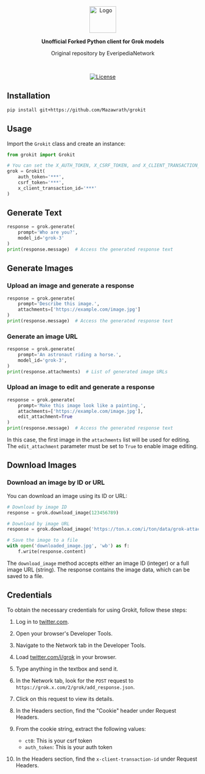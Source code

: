 <div align="center">
  <img src="./misc/grokit.svg" alt="Logo" height="70" />
  <p><strong>Unofficial Forked Python client for Grok models</strong></p>
  <p>Original repository by EveripediaNetwork</p>
</div>
<br/>

<p align="center">
<!--     <a href="https://pypi.python.org/pypi/grokit/"><img alt="PyPi" src="https://img.shields.io/pypi/v/grokit.svg?style=flat-square"></a> -->
    <a href="https://github.com/EveripediaNetwork/grokit/blob/master/LICENSE"><img alt="License" src="https://img.shields.io/github/license/EveripediaNetwork/grokit.svg?style=flat-square"></a>
</p>

## Installation

```bash
pip install git+https://github.com/Mazawrath/grokit
```

## Usage
Import the `Grokit` class and create an instance:

```python
from grokit import Grokit

# You can set the X_AUTH_TOKEN, X_CSRF_TOKEN, and X_CLIENT_TRANSACTION_ID environment variables instead
grok = Grokit(
    auth_token='***',
    csrf_token='***',
    x_client_transaction_id='***'
)
```

## Generate Text

```python
response = grok.generate(
    prompt='Who are you?',
    model_id='grok-3'
)
print(response.message)  # Access the generated response text
```

## Generate Images

### Upload an image and generate a response
```python
response = grok.generate(
    prompt='Describe this image.',
    attachments=['https://example.com/image.jpg']
)
print(response.message)  # Access the generated response text
```

### Generate an image URL
```python
response = grok.generate(
    prompt='An astronaut riding a horse.',
    model_id='grok-3',
)
print(response.attachments)  # List of generated image URLs
```

### Upload an image to edit and generate a response
```python
response = grok.generate(
    prompt='Make this image look like a painting.',
    attachments=['https://example.com/image.jpg'],
    edit_attachment=True
)
print(response.message)  # Access the generated response text
```

In this case, the first image in the `attachments` list will be used for editing. The `edit_attachment` parameter must be set to `True` to enable image editing.

## Download Images

### Download an image by ID or URL
You can download an image using its ID or URL:

```python
# Download by image ID
response = grok.download_image(123456789)

# Download by image URL
response = grok.download_image('https://ton.x.com/i/ton/data/grok-attachment/123456789')

# Save the image to a file
with open('downloaded_image.jpg', 'wb') as f:
    f.write(response.content)
```

The `download_image` method accepts either an image ID (integer) or a full image URL (string). The response contains the image data, which can be saved to a file.

## Credentials

To obtain the necessary credentials for using Grokit, follow these steps:

1. Log in to [twitter.com](https://twitter.com).

2. Open your browser's Developer Tools.

3. Navigate to the Network tab in the Developer Tools.

4. Load [twitter.com/i/grok](https://twitter.com/i/grok) in your browser.

5. Type anything in the textbox and send it.

6. In the Network tab, look for the `POST` request to `https://grok.x.com/2/grok/add_response.json`.

7. Click on this request to view its details.

8. In the Headers section, find the "Cookie" header under Request Headers.

9. From the cookie string, extract the following values:
   - `ct0`: This is your csrf token
   - `auth_token`: This is your auth token

10. In the Headers section, find the `x-client-transaction-id` under Request Headers.
